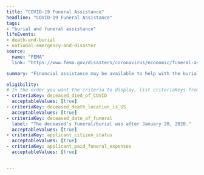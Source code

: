```yaml
---
title: "COVID-19 Funeral Assistance"
headline: "COVID-19 Funeral Assistance"
tags: 
- "burial and funeral assistance"
lifeEvents: 
- death-and-burial
- national-emergency-and-disaster
source:
  name: "FEMA"
  link: "https://www.fema.gov/disasters/coronavirus/economic/funeral-assistance"

summary: "Financial assistance may be available to help with the burial and funeral costs for people who died of COVID-19."

eligibility:
# In the order you want the criteria to display, list criteriaKeys from the csv here, each followed by a comma-separated list of which values indicate eligibility for that criteria. Wrap individual values in quotes if they have inner commas.
- criteriaKey: deceased_died_of_COVID
  acceptableValues: [true]
- criteriaKey: deceased_death_location_is_US
  acceptableValues: [true]
- criteriaKey: deceased_date_of_funeral
  label: "The deceased's funeral/burial was after January 20, 2020."
  acceptableValues: [true]
- criteriaKey: applicant_citizen_status
  acceptableValues: [true]
- criteriaKey: applicant_paid_funeral_expenses
  acceptableValues: [true]


---
```

